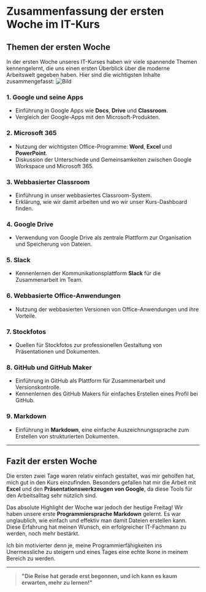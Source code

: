 # Zusammenfassung der ersten Woche im IT-Kurs

## Themen der ersten Woche

In der ersten Woche unseres IT-Kurses haben wir viele spannende Themen kennengelernt, die uns einen ersten Überblick über die moderne Arbeitswelt gegeben haben. Hier sind die wichtigsten Inhalte zusammengefasst:
![Bild](https://upload.wikimedia.org/wikipedia/commons/thumb/2/2f/Google_2015_logo.svg/375px-Google_2015_logo.svg.png)
### **1. Google und seine Apps**
- Einführung in Google Apps wie **Docs**, **Drive** und **Classroom**.
- Vergleich der Google-Apps mit den Microsoft-Produkten.

### **2. Microsoft 365**
- Nutzung der wichtigsten Office-Programme: **Word**, **Excel** und **PowerPoint**.
- Diskussion der Unterschiede und Gemeinsamkeiten zwischen Google Workspace und Microsoft 365.

### **3. Webbasierter Classroom**
- Einführung in unser webbasiertes Classroom-System.
- Erklärung, wie wir damit arbeiten und wo wir unser Kurs-Dashboard finden.

### **4. Google Drive**
- Verwendung von Google Drive als zentrale Plattform zur Organisation und Speicherung von Dateien.

### **5. Slack**
- Kennenlernen der Kommunikationsplattform **Slack** für die Zusammenarbeit im Team.

### **6. Webbasierte Office-Anwendungen**
- Nutzung der webbasierten Versionen von Office-Anwendungen und ihre Vorteile.

### **7. Stockfotos**
- Quellen für Stockfotos zur professionellen Gestaltung von Präsentationen und Dokumenten.

### **8. GitHub und GitHub Maker**
- Einführung in GitHub als Plattform für Zusammenarbeit und Versionskontrolle.
- Kennenlernen des GitHub Makers für einfaches Erstellen eines Profil bei GitHub.

### **9. Markdown**
- Einführung in **Markdown**, eine einfache Auszeichnungssprache zum Erstellen von strukturierten Dokumenten.

---

## Fazit der ersten Woche

Die ersten zwei Tage waren relativ einfach gestaltet, was mir geholfen hat, mich gut in den Kurs einzufinden. Besonders gefallen hat mir die Arbeit mit **Excel** und den **Präsentationswerkzeugen von Google**, da diese Tools für den Arbeitsalltag sehr nützlich sind.

Das absolute Highlight der Woche war jedoch der heutige Freitag! Wir haben unsere erste **Programmiersprache Markdown** gelernt. Es war unglaublich, wie einfach und effektiv man damit Dateien erstellen kann. Diese Erfahrung hat meinen Wunsch, ein erfolgreicher IT-Fachmann zu werden, noch mehr bestärkt.  

Ich bin motivierter denn je, meine Programmierfähigkeiten ins Unermessliche zu steigern und eines Tages eine echte Ikone in meinem Bereich zu werden.

---

> **"Die Reise hat gerade erst begonnen, und ich kann es kaum erwarten, mehr zu lernen!"**

